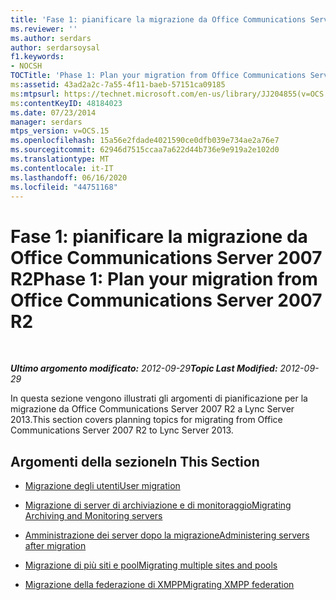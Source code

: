 ```yaml
---
title: 'Fase 1: pianificare la migrazione da Office Communications Server 2007 R2'
ms.reviewer: ''
ms.author: serdars
author: serdarsoysal
f1.keywords:
- NOCSH
TOCTitle: 'Phase 1: Plan your migration from Office Communications Server 2007 R2'
ms:assetid: 43ad2a2c-7a55-4f11-baeb-57151ca09185
ms:mtpsurl: https://technet.microsoft.com/en-us/library/JJ204855(v=OCS.15)
ms:contentKeyID: 48184023
ms.date: 07/23/2014
manager: serdars
mtps_version: v=OCS.15
ms.openlocfilehash: 15a56e2fdade4021590ce0dfb039e734ae2a76e7
ms.sourcegitcommit: 62946d7515ccaa7a622d44b736e9e919a2e102d0
ms.translationtype: MT
ms.contentlocale: it-IT
ms.lasthandoff: 06/16/2020
ms.locfileid: "44751168"
---
```

<div data-xmlns="http://www.w3.org/1999/xhtml">

<div class="topic" data-xmlns="http://www.w3.org/1999/xhtml" data-msxsl="urn:schemas-microsoft-com:xslt" data-cs="https://msdn.microsoft.com/">

<div data-asp="https://msdn2.microsoft.com/asp">

# <a name="phase-1-plan-your-migration-from-office-communications-server-2007-r2"></a><span data-ttu-id="b6684-102">Fase 1: pianificare la migrazione da Office Communications Server 2007 R2</span><span class="sxs-lookup"><span data-stu-id="b6684-102">Phase 1: Plan your migration from Office Communications Server 2007 R2</span></span>

</div>

<div id="mainSection">

<div id="mainBody">

<span> </span>

<span data-ttu-id="b6684-103">_**Ultimo argomento modificato:** 2012-09-29_</span><span class="sxs-lookup"><span data-stu-id="b6684-103">_**Topic Last Modified:** 2012-09-29_</span></span>

<span data-ttu-id="b6684-104">In questa sezione vengono illustrati gli argomenti di pianificazione per la migrazione da Office Communications Server 2007 R2 a Lync Server 2013.</span><span class="sxs-lookup"><span data-stu-id="b6684-104">This section covers planning topics for migrating from Office Communications Server 2007 R2 to Lync Server 2013.</span></span>

<div>

## <a name="in-this-section"></a><span data-ttu-id="b6684-105">Argomenti della sezione</span><span class="sxs-lookup"><span data-stu-id="b6684-105">In This Section</span></span>

  - [<span data-ttu-id="b6684-106">Migrazione degli utenti</span><span class="sxs-lookup"><span data-stu-id="b6684-106">User migration</span></span>](user-migration_1.md)

  - [<span data-ttu-id="b6684-107">Migrazione di server di archiviazione e di monitoraggio</span><span class="sxs-lookup"><span data-stu-id="b6684-107">Migrating Archiving and Monitoring servers</span></span>](migrating-archiving-and-monitoring-servers_1.md)

  - [<span data-ttu-id="b6684-108">Amministrazione dei server dopo la migrazione</span><span class="sxs-lookup"><span data-stu-id="b6684-108">Administering servers after migration</span></span>](administering-servers-after-migration_1.md)

  - [<span data-ttu-id="b6684-109">Migrazione di più siti e pool</span><span class="sxs-lookup"><span data-stu-id="b6684-109">Migrating multiple sites and pools</span></span>](migrating-multiple-sites-and-pools_1.md)

  - [<span data-ttu-id="b6684-110">Migrazione della federazione di XMPP</span><span class="sxs-lookup"><span data-stu-id="b6684-110">Migrating XMPP federation</span></span>](migrating-xmpp-federation_1.md)

</div>

</div>

<span> </span>

</div>

</div>

</div>

